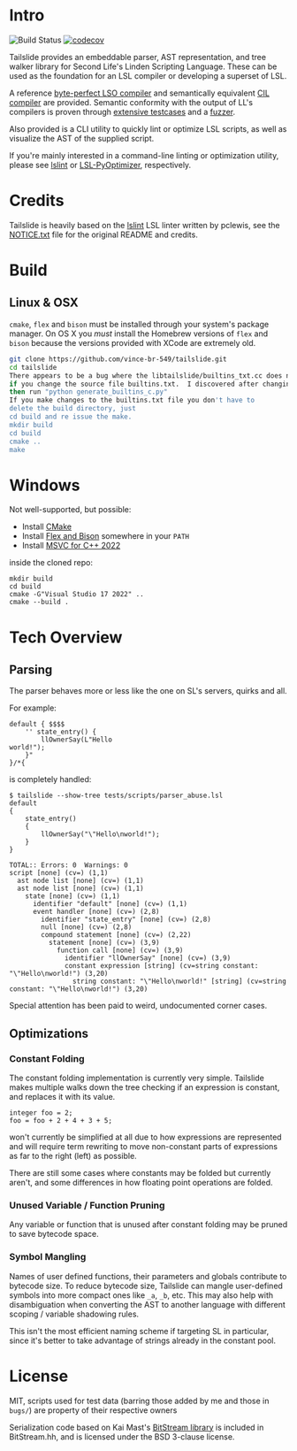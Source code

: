 # Intro

![Build Status](https://github.com/SaladDais/tailslide/workflows/build/badge.svg) [![codecov](https://codecov.io/gh/SaladDais/tailslide/branch/master/graph/badge.svg?token=5BQCSA63F1)](https://codecov.io/gh/SaladDais/tailslide)


Tailslide provides an embeddable parser, AST representation, and tree walker library for
Second Life's Linden Scripting Language. These can be used as the foundation for an
LSL compiler or developing a superset of LSL.

A reference [byte-perfect LSO compiler](libtailslide/passes/lso)
and semantically equivalent [CIL compiler](libtailslide/passes/mono) are provided. Semantic
conformity with the output of LL's compilers is proven through
[extensive testcases](https://github.com/SaladDais/tailslide/tree/master/tests/scripts) and a
[fuzzer](https://github.com/SaladDais/lscript-tailslide#lscript_fuzzer).

Also provided is a CLI utility to quickly lint or optimize LSL scripts,
as well as visualize the AST of the supplied script.

If you're mainly interested in a command-line linting or optimization utility,
please see [lslint](https://github.com/Makopo/lslint) or
[LSL-PyOptimizer](https://github.com/Sei-Lisa/LSL-PyOptimizer), respectively.

# Credits
Tailslide is heavily based on the [lslint](https://github.com/pclewis/lslint)
LSL linter written by pclewis, see the [NOTICE.txt](NOTICE.txt) file for the
original README and credits.

# Build

## Linux & OSX

`cmake`, `flex` and `bison` must be installed through your system's package manager.
On OS X you _must_ install the Homebrew versions of `flex` and `bison` because the
versions provided with XCode are extremely old.

```bash
git clone https://github.com/vince-br-549/tailslide.git
cd tailslide
There appears to be a bug where the libtailslide/builtins_txt.cc does not get re-build
if you change the source file builtins.txt.  I discovered after changing builtins.txt
then run "python generate_builtins_c.py"
If you make changes to the builtins.txt file you don't have to 
delete the build directory, just
cd build and re issue the make.
mkdir build
cd build
cmake ..
make
```

# Windows

Not well-supported, but possible:

* Install [CMake](https://cmake.org/download/)
* Install [Flex and Bison](https://github.com/lexxmark/winflexbison/releases) somewhere in your `PATH`
* Install [MSVC for C++ 2022](https://visualstudio.microsoft.com/downloads/)

inside the cloned repo:

```batch
mkdir build
cd build
cmake -G"Visual Studio 17 2022" ..
cmake --build .
```

# Tech Overview

## Parsing

The parser behaves more or less like the one on SL's servers, quirks and all.

For example:
```
default { $$$$
    '' state_entry() {
        llOwnerSay(L"Hello
world!");
    }"
}/*{
```

is completely handled:

```
$ tailslide --show-tree tests/scripts/parser_abuse.lsl
default
{
    state_entry()
    {
        llOwnerSay("\"Hello\nworld!");
    }
}

TOTAL:: Errors: 0  Warnings: 0
script [none] (cv=) (1,1)
  ast node list [none] (cv=) (1,1)
  ast node list [none] (cv=) (1,1)
    state [none] (cv=) (1,1)
      identifier "default" [none] (cv=) (1,1)
      event handler [none] (cv=) (2,8)
        identifier "state_entry" [none] (cv=) (2,8)
        null [none] (cv=) (2,8)
        compound statement [none] (cv=) (2,22)
          statement [none] (cv=) (3,9)
            function call [none] (cv=) (3,9)
              identifier "llOwnerSay" [none] (cv=) (3,9)
              constant expression [string] (cv=string constant: "\"Hello\nworld!") (3,20)
                string constant: "\"Hello\nworld!" [string] (cv=string constant: "\"Hello\nworld!") (3,20)
```

Special attention has been paid to weird, undocumented corner cases.

## Optimizations

### Constant Folding

The constant folding implementation is currently very simple. Tailslide makes multiple
walks down the tree checking if an expression is constant, and replaces it with its value.

```
integer foo = 2;
foo = foo + 2 + 4 + 3 + 5;
```

won't currently be simplified at all due to how expressions are represented and will
require term rewriting to move non-constant parts of expressions as far to the right (left) as possible.

There are still some cases where constants may be folded but currently aren't, and some differences
in how floating point operations are folded.

### Unused Variable / Function Pruning

Any variable or function that is unused after constant folding may be pruned to save bytecode space.

### Symbol Mangling

Names of user defined functions, their parameters and globals contribute to bytecode size.
To reduce bytecode size, Tailslide can mangle user-defined symbols into more compact ones like
`_a`, `_b`, etc. This may also help with disambiguation when converting the AST to another
language with different scoping / variable shadowing rules.

This isn't the most efficient naming scheme if targeting SL in particular,
since it's better to take advantage of strings already in the constant pool.

# License
MIT, scripts used for test data (barring those added by me and those in `bugs/`) are
property of their respective owners

Serialization code based on Kai Mast's [BitStream library](https://github.com/kaimast/BitStream/blob/master/include/BitStream.h)
is included in BitStream.hh, and is licensed under the BSD 3-clause license.
